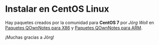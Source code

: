 # Instalar en CentOS Linux

Hay paquetes creados por la comunidad para **CentOS 7** por *Jörg Woll* en [Paquetes QOwnNotes para X86](http://wilhelm949.spdns.org:10443/w3bservice/7/x86_64/w3bservice/Packages/repoview/qownnotes.html) y [Paquetes QOwnNotes para ARM](http://wilhelm949.spdns.org:10443/w3bservice/7/armhfp/w3bservice/Packages/repoview/qownnotes.html).

¡Muchas gracias a Jörg!
